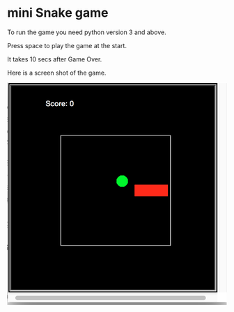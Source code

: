 # mini Snake game

To run the game you need python version 3 and above.

Press space to play the game at the start.

It takes 10 secs after Game Over.

Here is a screen shot of the game.

![alt text](https://github.com/sanny1/Mini_snake-game/blob/master/Screen_Shot.png "Snake game")
